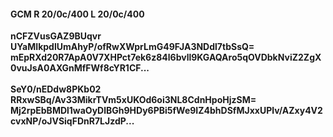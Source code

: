 #### GCM R 20/0c/400 L 20/0c/400
**nCFZVusGAZ9BUqvr**<br/>**UYaMIkpdlUmAhyP/ofRwXWprLmG49FJA3NDdl7tbSsQ=**<br/>**mEpRXd20R7ApA0V7XHPct7ek6z84l6bvll9KGAQAro5qOVDbkNviZ2ZgX0vuJsA0AXGnMfFWf8cYR1CF...**<br/><br/>
**SeY0/nEDdw8PKb02**<br/>**RRxwSBq/Av33MikrTVm5xUKOd6oi3NL8CdnHpoHjzSM=**<br/>**Mj2rpEbBMDl1waOyDlBGh9HDy6PBi5fWe9IZ4bhDSfMJxxUPlv/AZxy4V2cvxNP/oJVSiqFDnR7LJzdP...**